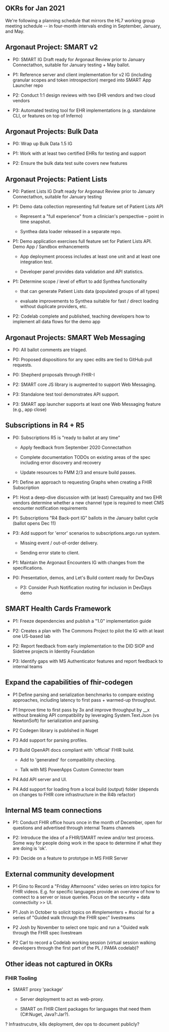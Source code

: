 ## OKRs for Jan 2021

We're following a planning schedule that mirrors the HL7 working group meeting schedule -- in four-month intervals ending in September, January, and May. 
 
## Argonaut Project: SMART v2 

* P0: SMART IG Draft ready for Argonaut Review prior to January Connectathon, suitable for January testing + May ballot.  

* P1: Reference server and client implementation for v2 IG (including granular scopes and token introspection) merged into SMART App Launcher repo 

* P2: Conduct 1:1 design reviews with two EHR vendors and two cloud vendors 

* P3: Automated testing tool for EHR implementations (e.g. standalone CLI, or features on top of Inferno) 

 

## Argonaut Projects: Bulk Data 

* P0: Wrap up Bulk Data 1.5 IG 

* P1: Work with at least two certified EHRs for testing and support 

* P2: Ensure the bulk data test suite covers new features 
 

## Argonaut Projects: Patient Lists  

* P0: Patient Lists IG Draft ready for Argonaut Review prior to January Connectathon, suitable for January testing 

* P1: Demo data collection representing full feature set of Patient Lists API  

   * Represent a "full experience" from a clinician's perspective – point in time snapshot. 

   * Synthea data loader released in a separate repo. 

* P1: Demo application exercises full feature set for Patient Lists API.  Demo App / Sandbox enhancements 

  * App deployment process includes at least one unit and at least one integration test. 

  * Developer panel provides data validation and API statistics. 

* P1: Determine scope / level of effort to add Synthea functionality  

  * that can generate Patient Lists data (populated groups of all types) 

  * evaluate improvements to Synthea suitable for fast / direct loading without duplicate providers, etc. 


* P2: Codelab complete and published, teaching developers how to implement all data flows for the demo app


## Argonaut Projects: SMART Web Messaging 

* P0: All ballot comments are triaged. 

* P0: Proposed dispositions for any spec edits are tied to GitHub pull requests. 

* P0: Shepherd proposals through FHIR-I 

* P2: SMART core JS library is augmented to support Web Messaging. 

* P3: Standalone test tool demonstrates API support.  

* P3: SMART app launcher supports at least one Web Messaging feature (e.g., app close) 

 

## Subscriptions in R4 + R5 

* P0: Subscriptions R5 is "ready to ballot at any time" 

   * Apply feedback from September 2020 Connectathon 

   * Complete documentation TODOs on existing areas of the spec including error discovery and recovery 

   * Update resources to FMM 2/3 and ensure build passes. 

* P1: Define an approach to requesting Graphs when creating a FHIR Subscription 

* P1: Host a deep-dive discussion with (at least) Carequality and two EHR vendors determine whether a new channel type is required to meet CMS encounter notification requirements 

* P1: Subscriptions "R4 Back-port IG" ballots in the January ballot cycle (ballot opens Dec 11) 

* P3: Add support for 'error' scenarios to subscriptions.argo.run system. 

  * Missing event / out-of-order delivery. 

  * Sending error state to client. 

* P1: Maintain the Argonaut Encounters IG with changes from the specifications. 

* P0: Presentation, demos, and Let's Build content ready for DevDays 

   * P3: Consider Push Notification routing for inclusion in DevDays demo 

 

## SMART Health Cards Framework 

* P1: Freeze dependencies and publish a "1.0" implementation guide  

* P2: Creates a plan with The Commons Project to pilot the IG with at least one US-based lab  

* P2: Report feedback from early implementation to the DID SIOP and Sidetree projects in Identity Foundation 

* P3: Identify gaps with MS Authenticator features and report feedback to internal teams 

 

## Expand the capabilities of fhir-codegen 

* P1 Define parsing and serialization benchmarks to compare existing approaches, including latency to first pass + warmed-up throughput. 

* P1 Improve time to first pass by 3x and improve throughput by __x without breaking API compatibility by leveraging System.Text.Json (vs NewtonSoft) for serialization and parsing.  

* P2 Codegen library is published in Nuget  

* P3 Add support for parsing profiles. 

* P3 Build OpenAPI docs compliant with 'official' FHIR build. 

    * Add to 'generated' for compatibility checking. 

    * Talk with MS PowerApps Custom Connector team 

* P4 Add API server and UI. 

* P4 Add support for loading from a local build (output) folder (depends on changes to FHIR core infrastructure in the R4b refactor) 

 

## Internal MS team connections 

* P1: Conduct FHIR office hours once in the month of December, open for questions and advertised through internal Teams channels 

* P2: Introduce the idea of a FHIR/SMART review and/or test process.  Some way for people doing work in the space to determine if what they are doing is 'ok'. 

* P3: Decide on a feature to prototype in MS FHIR Server 

 

## External community development 

* P1 Gino to Record a "Friday Afternoons" video series on intro topics for FHIR videos. E.g. for specific languages provide an overview of how to connect to a server or issue queries. Focus on the security + data connectivity >> UI. 

* P1 Josh in October to solicit topics on #implementers + #social for a series of "Guided walk through the FHIR spec" livestreams 

* P2 Josh by November to select one topic and run a "Guided walk through the FHIR spec livestream 

* P2 Carl to record a Codelab working session (virtual session walking developers through the first part of the PL / PAMA codelab)? 

 

## Other ideas not captured in OKRs  

### FHIR Tooling 

* SMART proxy 'package' 

  * Server deployment to act as web-proxy. 

  * SMART on FHIR Client packages for languages that need them (C#:Nuget, Java?:Jar?). 

? Infrastrucutre, k8s deployment, dev ops to document publicly? 

 
